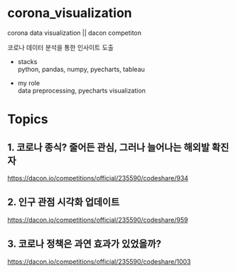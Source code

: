 # corona_visualization
corona data visualization || dacon competiton

코로나 데이터 분석을 통한 인사이트 도출

- stacks <br>
python, pandas, numpy, pyecharts, tableau

- my role <br>
data preprocessing, pyecharts visualization

# Topics

## 1. 코로나 종식? 줄어든 관심, 그러나 늘어나는 해외발 확진자
https://dacon.io/competitions/official/235590/codeshare/934

## 2. 인구 관점 시각화 업데이트
https://dacon.io/competitions/official/235590/codeshare/959

## 3. 코로나 정책은 과연 효과가 있었을까?
https://dacon.io/competitions/official/235590/codeshare/1003
